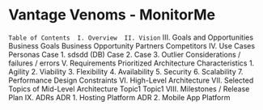 # Vantage Venoms - MonitorMe
`
Table of Contents 
I. Overview 
II. Vision
`
III. Goals and Opportunities
  Business Goals
  Business Opportunity
  Partners
  Competitors
IV. Use Cases
  Personas
  Case 1. sdsdd (DB)
  Case 2. 
  Case 3.
  Outlier Considerations / failures / errors
V. Requirements
  Prioritized Architecture Characteristics
    1. Agility
    2. Viability
    3. Flexibility
    4. Availability
    5. Security
    6. Scalability
    7. Performance
  Design Constraints
VI. High-Level Architecture
VII. Selected Topics of Mid-Level Architecture
  Topic1
  Topic1
VIII. Milestones / Release Plan 
IX. ADRs
  ADR 1. Hosting Platform
  ADR 2. Mobile App Platform
